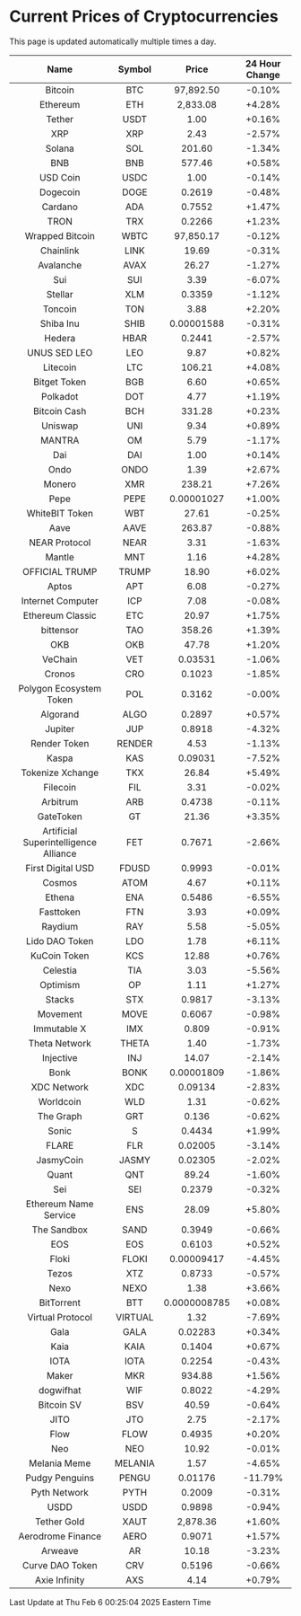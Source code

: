 # Current Prices of Cryptocurrencies
This page is updated automatically multiple times a day.

| Name | Symbol | Price | 24 Hour Change |
| :---: |:---:| :---: | :---: |
| Bitcoin | BTC | 97,892.50 | -0.10% |
| Ethereum | ETH | 2,833.08 | +4.28% |
| Tether | USDT | 1.00 | +0.16% |
| XRP | XRP | 2.43 | -2.57% |
| Solana | SOL | 201.60 | -1.34% |
| BNB | BNB | 577.46 | +0.58% |
| USD Coin | USDC | 1.00 | -0.14% |
| Dogecoin | DOGE | 0.2619 | -0.48% |
| Cardano | ADA | 0.7552 | +1.47% |
| TRON | TRX | 0.2266 | +1.23% |
| Wrapped Bitcoin | WBTC | 97,850.17 | -0.12% |
| Chainlink | LINK | 19.69 | -0.31% |
| Avalanche | AVAX | 26.27 | -1.27% |
| Sui | SUI | 3.39 | -6.07% |
| Stellar | XLM | 0.3359 | -1.12% |
| Toncoin | TON | 3.88 | +2.20% |
| Shiba Inu | SHIB | 0.00001588 | -0.31% |
| Hedera | HBAR | 0.2441 | -2.57% |
| UNUS SED LEO | LEO | 9.87 | +0.82% |
| Litecoin | LTC | 106.21 | +4.08% |
| Bitget Token | BGB | 6.60 | +0.65% |
| Polkadot | DOT | 4.77 | +1.19% |
| Bitcoin Cash | BCH | 331.28 | +0.23% |
| Uniswap | UNI | 9.34 | +0.89% |
| MANTRA | OM | 5.79 | -1.17% |
| Dai | DAI | 1.00 | +0.14% |
| Ondo | ONDO | 1.39 | +2.67% |
| Monero | XMR | 238.21 | +7.26% |
| Pepe | PEPE | 0.00001027 | +1.00% |
| WhiteBIT Token | WBT | 27.61 | -0.25% |
| Aave | AAVE | 263.87 | -0.88% |
| NEAR Protocol | NEAR | 3.31 | -1.63% |
| Mantle | MNT | 1.16 | +4.28% |
| OFFICIAL TRUMP | TRUMP | 18.90 | +6.02% |
| Aptos | APT | 6.08 | -0.27% |
| Internet Computer | ICP | 7.08 | -0.08% |
| Ethereum Classic | ETC | 20.97 | +1.75% |
| bittensor | TAO | 358.26 | +1.39% |
| OKB | OKB | 47.78 | +1.20% |
| VeChain | VET | 0.03531 | -1.06% |
| Cronos | CRO | 0.1023 | -1.85% |
| Polygon Ecosystem Token | POL | 0.3162 | -0.00% |
| Algorand | ALGO | 0.2897 | +0.57% |
| Jupiter | JUP | 0.8918 | -4.32% |
| Render Token | RENDER | 4.53 | -1.13% |
| Kaspa | KAS | 0.09031 | -7.52% |
| Tokenize Xchange | TKX | 26.84 | +5.49% |
| Filecoin | FIL | 3.31 | -0.02% |
| Arbitrum | ARB | 0.4738 | -0.11% |
| GateToken | GT | 21.36 | +3.35% |
| Artificial Superintelligence Alliance | FET | 0.7671 | -2.66% |
| First Digital USD | FDUSD | 0.9993 | -0.01% |
| Cosmos | ATOM | 4.67 | +0.11% |
| Ethena | ENA | 0.5486 | -6.55% |
| Fasttoken | FTN | 3.93 | +0.09% |
| Raydium | RAY | 5.58 | -5.05% |
| Lido DAO Token | LDO | 1.78 | +6.11% |
| KuCoin Token | KCS | 12.88 | +0.76% |
| Celestia | TIA | 3.03 | -5.56% |
| Optimism | OP | 1.11 | +1.27% |
| Stacks | STX | 0.9817 | -3.13% |
| Movement | MOVE | 0.6067 | -0.98% |
| Immutable X | IMX | 0.809 | -0.91% |
| Theta Network | THETA | 1.40 | -1.73% |
| Injective | INJ | 14.07 | -2.14% |
| Bonk | BONK | 0.00001809 | -1.86% |
| XDC Network | XDC | 0.09134 | -2.83% |
| Worldcoin | WLD | 1.31 | -0.62% |
| The Graph | GRT | 0.136 | -0.62% |
| Sonic | S | 0.4434 | +1.99% |
| FLARE | FLR | 0.02005 | -3.14% |
| JasmyCoin | JASMY | 0.02305 | -2.02% |
| Quant | QNT | 89.24 | -1.60% |
| Sei | SEI | 0.2379 | -0.32% |
| Ethereum Name Service | ENS | 28.09 | +5.80% |
| The Sandbox | SAND | 0.3949 | -0.66% |
| EOS | EOS | 0.6103 | +0.52% |
| Floki | FLOKI | 0.00009417 | -4.45% |
| Tezos | XTZ | 0.8733 | -0.57% |
| Nexo | NEXO | 1.38 | +3.66% |
| BitTorrent | BTT | 0.0000008785 | +0.08% |
| Virtual Protocol | VIRTUAL | 1.32 | -7.69% |
| Gala | GALA | 0.02283 | +0.34% |
| Kaia | KAIA | 0.1404 | +0.67% |
| IOTA | IOTA | 0.2254 | -0.43% |
| Maker | MKR | 934.88 | +1.56% |
| dogwifhat | WIF | 0.8022 | -4.29% |
| Bitcoin SV | BSV | 40.59 | -0.64% |
| JITO | JTO | 2.75 | -2.17% |
| Flow | FLOW | 0.4935 | +0.20% |
| Neo | NEO | 10.92 | -0.01% |
| Melania Meme | MELANIA | 1.57 | -4.65% |
| Pudgy Penguins | PENGU | 0.01176 | -11.79% |
| Pyth Network | PYTH | 0.2009 | -0.31% |
| USDD | USDD | 0.9898 | -0.94% |
| Tether Gold | XAUT | 2,878.36 | +1.60% |
| Aerodrome Finance | AERO | 0.9071 | +1.57% |
| Arweave | AR | 10.18 | -3.23% |
| Curve DAO Token | CRV | 0.5196 | -0.66% |
| Axie Infinity | AXS | 4.14 | +0.79% |

Last Update at Thu Feb  6 00:25:04 2025 Eastern Time